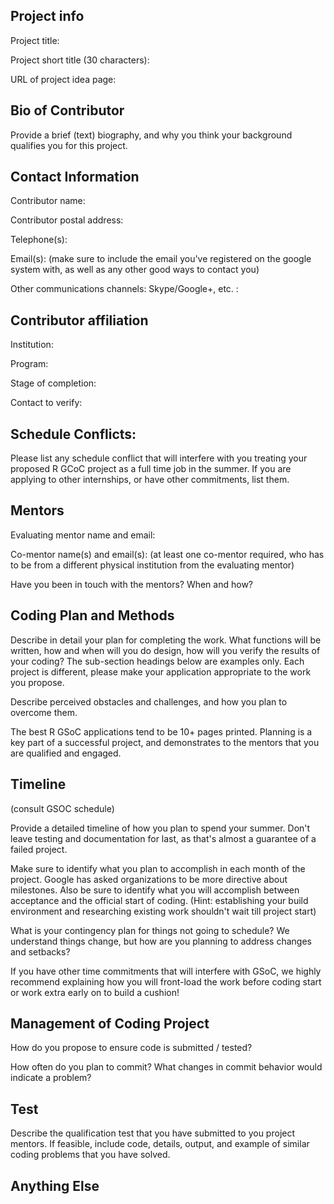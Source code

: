## Project info

Project title: 

Project short title (30 characters): 

URL of project idea page: 

## Bio of Contributor 

Provide a brief (text) biography, and why you think your background qualifies you for this project.

## Contact Information 

Contributor name: 

Contributor postal address: 

Telephone(s): 

Email(s): 
(make sure to include the email you've registered on the google system with, as well as any other good ways to contact you)

Other communications channels: Skype/Google+, etc. : 


## Contributor affiliation

Institution: 

Program: 

Stage of completion: 

Contact to verify: 


## Schedule Conflicts:

Please list any schedule conflict that will interfere with you treating your proposed R GCoC project as a full time job in the summer.  If you are applying to other internships, or have other commitments, list them.

## Mentors

Evaluating mentor name and email: 

Co-mentor name(s) and email(s): (at least one co-mentor required, who has to be from a different physical institution from the evaluating mentor)

Have you been in touch with the mentors? When and how? 

## Coding Plan and Methods

Describe in detail your plan for completing the work.  What functions will be written, how and when will you do design, how will you verify the results of your coding?  The sub-section headings below are examples only.  Each project is different, please make your application appropriate to the work you propose.  

Describe perceived obstacles and challenges, and how you plan to overcome them.

The best R GSoC applications tend to be 10+ pages printed.  Planning is a key part of a successful project, and demonstrates to the mentors that you are qualified and engaged.


## Timeline

(consult GSOC schedule)

Provide a detailed timeline of how you plan to spend your summer.  Don't leave testing and documentation for last, as that's almost a guarantee of a failed project. 

Make sure to identify what you plan to accomplish in each month of the project.  Google has asked organizations to be more directive about milestones. Also be sure to identify what you will accomplish between acceptance and the official start of coding. (Hint: establishing your build environment and researching existing work shouldn't wait till project start)

What is your contingency plan for things not going to schedule? We understand things change, but how are you planning to address changes and setbacks?

If you have other time commitments that will interfere with GSoC, we highly recommend explaining how you will front-load the work before coding start or work extra early on to build a cushion!

## Management of Coding Project

How do you propose to ensure code is submitted / tested?

How often do you plan to commit?  What changes in commit behavior would indicate a problem?


## Test

Describe the qualification test that you have submitted to you project mentors.  If feasible, include code, details, output, and example of similar coding problems that you have solved.


## Anything Else
